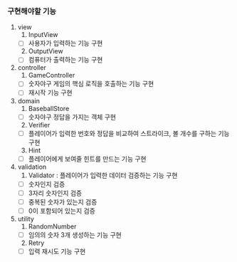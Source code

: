### 구현해야할 기능

1. view
   1. InputView
   - [ ] 사용자가 입력하는 기능 구현
   2. OutputView
   - [ ] 컴퓨터가 출력하는 기능 구현

2. controller
   1. GameController
   - [ ] 숫자야구 게임의 핵심 로직을 호출하는 기능 구현
   - [ ] 재시작 기능 구현

3. domain
   1. BaseballStore
   - [ ] 숫자야구 정답을 가지는 객체 구현
   2. Verifier
   - [ ] 플레이어가 입력한 번호와 정답을 비교하여 스트라이크, 볼 개수를 구하는 기능 구현
   3. Hint
   - [ ] 플레이어에게 보여줄 힌트를 만드는 기능 구현

4. validation
   1. Validator : 플레이어가 입력한 데이터 검증하는 기능 구현
   - [ ] 숫자인지 검증
   - [ ] 3자리 숫자인지 검증
   - [ ] 중복된 숫자가 있는지 검증
   - [ ] 0이 포함되어 있는지 검증

5. utility
   1. RandomNumber
   - [ ] 임의의 숫자 3개 생성하는 기능 구현
   2. Retry
   - [ ] 입력 재시도 기능 구현
